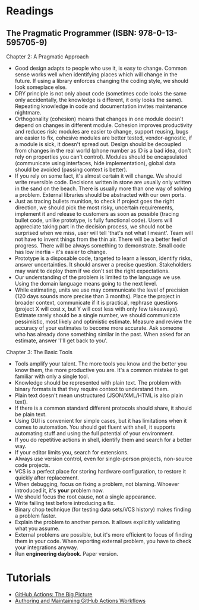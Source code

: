 # Readings

## The Pragmatic Programmer (ISBN: 978-0-13-595705-9)

Chapter 2: A Pragmatic Approach

- Good design adapts to people who use it, is easy to change. Common sense works well when identifying places which
  will change in the future. If using a library enforces changing the coding style, we should look someplace else.
- DRY principle is not only about code (sometimes code looks the same only accidentally, the knowledge is different, it
  only looks the same). Repeating knowledge in code and documentation invites maintenance nightmare.
- Orthogonality (cohesion) means that changes in one module doesn't depend on changes in different module. Cohesion
  improves productivity and reduces risk: modules are easier to change, support reusing, bugs are easier to fix,
  cohesive modules are better tested, vendor-agnostic, if a module is sick, it doesn't spread out. Design should be
  decoupled from changes in the real world (phone number as ID is a bad idea, don't rely on properties you can't
  control). Modules should be encapsulated (communicate using interfaces, hide implementation), global data should be
  avoided (passing context is better).
- If you rely on some fact, it's almost certain it will change. We should write reversible code. Decisions written in
  stone are usually only written in the sand on the beach. There is usually more than one way of solving a problem.
  External libraries should be abstracted with our own ports.
- Just as tracing bullets munition, to check if project goes the right direction, we should pick the most risky,
  uncertain requirements, implement it and release to customers as soon as possible (tracing bullet code, unlike
  prototype, is fully functional code). Users will appreciate taking part in the decision process, we should not be
  surprised when we miss, user will tell 'that's not what I meant'. Team will not have to invent things from the thin
  air. There will be a better feel of progress. There will be always something to demonstrate. Small code has low
  inertia - it's easier to change.
- Prototype is a disposable code, targeted to learn a lesson, identify risks, answer uncertainties. It should answer a
  precise question. Stakeholders may want to deploy them if we don't set the right expectations.
- Our understanding of the problem is limited to the language we use. Using the domain language means going to the next
  level.
- While estimating, units we use may communicate the level of precision (120 days sounds more precise than 3 months).
  Place the project in broader context, communicate if it is practical, rephrase questions (project X will cost x, but Y
  will cost less with only few takeaways). Estimate rarely should be a single number, we should communicate pessimistic,
  most likely and optimistic estimate. Measure and review the accuracy of your estimates to become more accurate. Ask
  someone who has already done something similar in the past. When asked for an estimate, answer 'I'll get back to you'.

Chapter 3: The Basic Tools

- Tools amplify your talent. The more tools you know and the better you know them, the more productive you are. It's a
  common mistake to get familiar with only a single tool.
- Knowledge should be represented with plain text. The problem with binary formats is that they require context to
  understand them.
- Plain text doesn't mean unstructured (JSON/XML/HTML is also plain text).
- If there is a common standard different protocols should share, it should be plain text.
- Using GUI is convenient for simple cases, but it has limitations when it comes to automation. You should get fluent
  with shell, it supports automating stuff and using the full potential of your environment.
- If you do repetitive actions in shell, identify them and search for a better way.
- If your editor limits you, search for extensions.
- Always use version control, even for single-person projects, non-source code projects.
- VCS is a perfect place for storing hardware configuration, to restore it quickly after replacement.
- When debugging, focus on fixing a problem, not blaming. Whoever introduced it, it's __your__ problem now.
- We should focus the root cause, not a single appearance.
- Write failing test before introducing a fix.
- Binary chop technique (for testing data sets/VCS history) makes finding a problem faster.
- Explain the problem to another person. It allows explicitly validating what you assume.
- External problems are possible, but it's more efficient to focus of finding them in your code. When reporting external
  problem, you have to check your integrations anyway.
- Run __engineering daybook__. Paper version.

# Tutorials

- [GitHub Actions: The Big Picture](https://github.com/marcinciapa-learning/github-actions-big-picture)
- [Authoring and Maintaining GitHub Actions Workflows](https://github.com/marcinciapa-learning/course-gh-actions)

